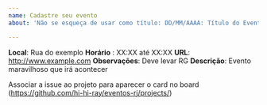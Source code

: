 ```yaml
---
name: Cadastre seu evento
about: 'Não se esqueça de usar como título: DD/MM/AAAA: Título do Evento '

---
```


**Local**: Rua do exemplo
**Horário** : XX:XX até XX:XX
**URL**: http://www.example.com
**Observações**: Deve levar RG
**Descrição**: Evento maravilhoso que irá acontecer


Associar a issue ao projeto para aparecer o card no board (https://github.com/hi-hi-ray/eventos-rj/projects/)
